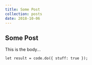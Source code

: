 ```yaml
---
title: Some Post
collection: posts
date: 2018-10-06
---
```


## Some Post

This is the body...

```
let result = code.do({ stuff: true });
```
